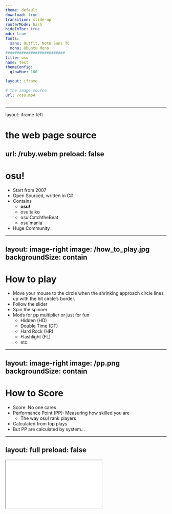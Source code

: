 ```yaml
---
theme: default
download: true
transition: slide-up
routerMode: hash
hideInToc: true
mdc: true
fonts:
  sans: Outfit, Noto Sans TC
  mono: Ubuntu Mono
##########################
title: osu
name: test
themeConfig:
  glowHue: 100

layout: iframe

# the image source
url: /osu.mp4
---
```


<!--
The last comment block of each slide will be treated as slide notes. It will be visible and editable in Presenter Mode along with the slide. [Read more in the docs](https://sli.dev/guide/syntax.html#notes)
-->

---
layout: iframe-left
# the web page source
url: /ruby.webm
preload: false
---

# osu!

- Start from 2007
- Open Sourced, written in C#
- Contains 
  - **osu!**
  - osu!taiko
  - osu!CatchtheBeat
  - osu!mania
- Huge Community


---
layout: image-right
image: /how_to_play.jpg
backgroundSize: contain 
---

# How to play
- Move your mouse to the circle when the shrinking approach circle lines up with the hit circle’s border.
- Follow the slider
- Spin the spinner
- Mods for pp multiplier or just for fun
  - Hidden (HD)
  - Double Time (DT)
  - Hard Rock (HR)
  - Flashlight (FL)
  - etc.

---
layout: image-right
image: /pp.png
backgroundSize: contain 
---

# How to Score

- Score: No one cares
- Performance Point (PP): Measuring how skilled you are
  - The way osu! rank players
- Calculated from top plays
- But PP are calculated by system...

---
layout: full
preload: false
---

<div grid grid-cols-2 class="h-2/3">

<div>
<iframe src="/bad_pp.mp4" class="w-full h-full" />
<p v-click="1" text-4xl>197PP, 1:30, Harder</p>
</div>

<div>
<iframe src="/good_pp.mp4" class="w-full h-full" />
<p v-click="1" text-4xl>189PP, 1:00, Easy</p>
</div>

</div>

---
layout: iframe
url: /100acc.mp4
preload: false
---